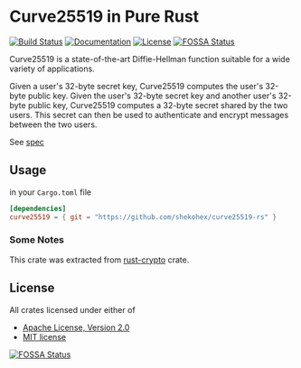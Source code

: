 # Curve25519 in Pure Rust

[![Build Status](https://travis-ci.org/shekohex/curve25519-rs.svg?branch=master)](https://travis-ci.org/shekohex/curve25519-rs) [![Documentation](https://img.shields.io/badge/docs-0.1.0-blue.svg)](https://shadykhalifa.me/curve25519-rs/) [![License](https://img.shields.io/badge/license-MIT%2FApache--2-yellowgreen.svg)](#)
[![FOSSA Status](https://app.fossa.io/api/projects/git%2Bgithub.com%2Fshekohex%2Fcurve25519-rs.svg?type=shield)](https://app.fossa.io/projects/git%2Bgithub.com%2Fshekohex%2Fcurve25519-rs?ref=badge_shield)


Curve25519 is a state-of-the-art Diffie-Hellman function suitable for a wide variety of applications.

Given a user's 32-byte secret key, Curve25519 computes the user's 32-byte public key.
Given the user's 32-byte secret key and another user's 32-byte public key, Curve25519 computes a 32-byte secret shared by the two users.
This secret can then be used to authenticate and encrypt messages between the two users.

See [spec](https://cr.yp.to/ecdh.html)

## Usage
in your `Cargo.toml` file

```toml
[dependencies]
curve25519 = { git = "https://github.com/shekohex/curve25519-rs" }
```

### Some Notes
This crate was extracted from [rust-crypto](https://github.com/DaGenix/rust-crypto) crate.

## License

All crates licensed under either of

 * [Apache License, Version 2.0](http://www.apache.org/licenses/LICENSE-2.0)
 * [MIT license](http://opensource.org/licenses/MIT)


[![FOSSA Status](https://app.fossa.io/api/projects/git%2Bgithub.com%2Fshekohex%2Fcurve25519-rs.svg?type=large)](https://app.fossa.io/projects/git%2Bgithub.com%2Fshekohex%2Fcurve25519-rs?ref=badge_large)